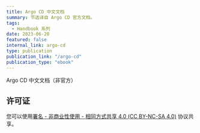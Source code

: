 ```yaml
---
title: Argo CD 中文文档
summary: 节选译自 Argo CD 官方文档。
tags:
  - Handbook 系列
date: 2023-06-20
featured: false
internal_link: argo-cd
type: publication
publication_link: "/argo-cd"
publication_type: "ebook"
---
```


Argo CD 中文文档（非官方）

## 许可证

您可以使用[署名 - 非商业性使用 - 相同方式共享 4.0 (CC BY-NC-SA 4.0)](https://creativecommons.org/licenses/by-nc-sa/4.0/deed.zh)  协议共享。

